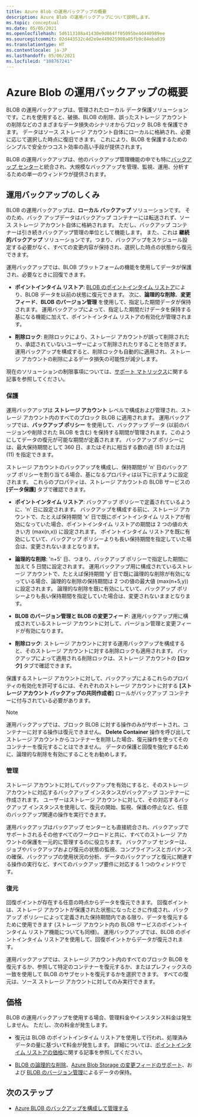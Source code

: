 ```yaml
---
title: Azure Blob の運用バックアップの概要
description: Azure Blob の運用バックアップについて説明します。
ms.topic: conceptual
ms.date: 05/05/2021
ms.openlocfilehash: 5d6113108a41430e9d864ff05095be4d440989ee
ms.sourcegitcommit: 02d443532c4d2e9e449025908a05fb9c84eba039
ms.translationtype: HT
ms.contentlocale: ja-JP
ms.lasthandoff: 05/06/2021
ms.locfileid: "108767241"
---
```

# <a name="overview-of-operational-backup-for-azure-blobs"></a>Azure Blob の運用バックアップの概要

BLOB の運用バックアップは、管理されたローカル データ保護ソリューションです。これを使用すると、破損、BLOB の削除、誤ったストレージ アカウントの削除などのさまざまなデータ損失のシナリオからブロック BLOB を保護できます。 データはソース ストレージ アカウント自体にローカルに格納され、必要に応じて選択した時点に復旧できます。 これにより、BLOB を保護するためのシンプルで安全かつコスト効率の高い手段が提供されます。

BLOB の運用バックアップは、他のバックアップ管理機能の中でも特に[バックアップ センター](backup-center-overview.md)と統合され、大規模なバックアップを管理、監視、運用、分析するための単一のウィンドウが提供されます。

## <a name="how-operational-backup-works"></a>運用バックアップのしくみ

BLOB の運用バックアップは、**ローカル バックアップ** ソリューションです。 そのため、バック アップデータはバックアップ コンテナーには転送されず、ソース ストレージ アカウント自体に格納されます。 ただし、バックアップ コンテナーは引き続きバックアップ管理の単位として機能します。 また、これは **継続的バックアップ** ソリューションです。つまり、バックアップをスケジュール設定する必要がなく、すべての変更内容が保持され、選択した時点の状態から復元できます。

運用バックアップでは、BLOB プラットフォームの機能を使用してデータが保護され、必要なときに回復できます。

- **ポイントインタイム リストア**: [BLOB のポイントインタイム リストア](../storage/blobs/point-in-time-restore-overview.md)により、BLOB データを以前の状態に復元できます。 次に、**論理的な削除**、**変更フィード**、**BLOB のバージョン管理** を使用して、指定した期間データが保持されます。 運用バックアップによって、指定した期間だけデータを保持する基になる機能に加えて、ポイントインタイム リストアの有効化が管理されます。

- **削除ロック**: 削除ロックにより、ストレージ アカウントが誤って削除されたり、承認されていないユーザーによって削除されたりすることを防ぎます。 運用バックアップを構成すると、削除ロックも自動的に適用され、ストレージ アカウントの削除によるデータ損失の可能性が減少します。

現在のソリューションの制限事項については、[サポート マトリックス](blob-backup-support-matrix.md)に関する記事を参照してください。

### <a name="protection"></a>保護

運用バックアップは **ストレージ アカウント** レベルで構成および管理され、ストレージ アカウント内のすべてのブロック BLOB に適用されます。 運用バックアップでは、**バックアップ ポリシー** を使用して、バックアップ データ (以前のバージョンや削除された BLOB を含む) を保持する期間が管理されます。このようにしてデータの復元が可能な期間が定義されます。 バックアップ ポリシーには、最大保持期間として 360 日、またはそれに相当する数の週 (51) または月 (11) を指定できます。

ストレージ アカウントのバックアップを構成し、保持期間が 'n' 日のバックアップ ポリシーを割り当てる場合、基になるプロパティは以下に示すように設定されます。 これらのプロパティは、ストレージ アカウントの BLOB サービスの **[データ保護]** タブで確認できます。

- **ポイントインタイム リストア**: バックアップ ポリシーで定義されているように、'n' 日に設定されます。 バックアップを構成する前に、ストレージ アカウントで、たとえば保持期間 'x' 日で既にポイントインタイム リストアが有効になっていた場合、ポイントインタイム リストアの期間は 2 つの値の大きい方 (max(n,x)) に設定されます。 ポイントインタイム リストアを既に有効にしていて、バックアップ ポリシーよりも長い保持期間を指定していた場合は、変更されないままとなります。

- **論理的な削除**: 'n+5' 日、つまり、バックアップ ポリシーで指定した期間に加えて 5 日間に設定されます。 運用バックアップ用に構成されているストレージ アカウントで、たとえば保持期間 'y' 日で既に論理的な削除が有効になっている場合、論理的な削除の保持期間は 2 つの値の最大値 (max(n+5,y)) に設定されます。 論理的な削除を既に有効にしていて、バックアップ ポリシーよりも長い保持期間を指定していた場合は、変更されないままとなります。

- **BLOB のバージョン管理と BLOB の変更フィード**: 運用バックアップ用に構成されているストレージ アカウントに対して、バージョン管理と変更フィードが有効になります。

- **削除ロック**: ストレージ アカウントに対する運用バックアップを構成すると、そのストレージ アカウントに対する削除ロックも適用されます。 バックアップによって適用される削除ロックは、ストレージ アカウントの **[ロック]** タブで確認できます。

保護するストレージ アカウントに対して、バックアップによるこれらのプロパティの有効化を許可するには、それぞれのストレージ アカウントに対する **[ストレージ アカウント バックアップの共同作成者]** ロールがバックアップ コンテナーに付与されている必要があります。

>[!NOTE]
>運用バックアップでは、ブロック BLOB に対する操作のみがサポートされ、コンテナーに対する操作は復元できません。 **Delete Container** 操作を呼び出してストレージ アカウントからコンテナーを削除した場合、復元操作を使ってそのコンテナーを復元することはできません。 データの保護と回復を強化するために、論理的な削除を有効にすることをお勧めします。

### <a name="management"></a>管理

ストレージ アカウントに対してバックアップを有効にすると、そのストレージ アカウントに対応するバックアップ インスタンスがバックアップ コンテナーに作成されます。 ユーザーはストレージ アカウントに対して、その対応するバックアップ インスタンスを使用して、復元の開始、監視、保護の停止など、任意のバックアップ関連の操作を実行できます。

運用バックアップはバックアップ センターとも直接統合され、バックアップでサポートされるその他すべてのワークロードと共に、すべてのストレージ アカウントの保護を一元的に管理するのに役立ちます。 バックアップ センターは、ジョブやバックアップおよび復元の状態の監視、コンプライアンスとガバナンスの確保、バックアップの使用状況の分析、データのバックアップと復元に関連する操作の実行など、すべてのバックアップ要件に対応する 1 つのウィンドウです。

### <a name="restore"></a>復元

回復ポイントが存在する任意の時点からデータを復元できます。 回復ポイントは、ストレージ アカウントが保護された状態になったときに作成され、バックアップ ポリシーによって定義された保持期間内である限り、データを復元するために使用できます (ストレージ アカウント内の BLOB サービスのポイントインタイム リストア機能についても同様)。 運用バックアップでは、BLOB のポイントインタイム リストアを使用して、回復ポイントからデータが復元されます。

運用バックアップでは、ストレージ アカウント内のすべてのブロック BLOB を復元するか、参照して特定のコンテナーを復元するか、またはプレフィックスの一致を使用して BLOB のサブセットを復元するかを選択できます。 すべての復元は、ソース ストレージ アカウントに対してのみ実行できます。

## <a name="pricing"></a>価格

BLOB の運用バックアップを使用する場合、管理料金やインスタンス料金は発生しません。 ただし、次の料金が発生します。

- 復元は BLOB のポイントインタイム リストアを使用して行われ、処理済みデータの量に基づいて料金が発生します。 詳細については、[ポイントインタイム リストアの価格](../storage/blobs/point-in-time-restore-overview.md#pricing-and-billing)に関する記事を参照してください。

- [BLOB の論理的な削除](../storage/blobs/soft-delete-blob-overview.md)、[Azure Blob Storage の変更フィードのサポート](../storage/blobs/storage-blob-change-feed.md)、および [BLOB のバージョン管理](../storage/blobs/versioning-overview.md)によるデータの保持。

## <a name="next-steps"></a>次のステップ

- [Azure BLOB のバックアップを構成して管理する](blob-backup-configure-manage.md)